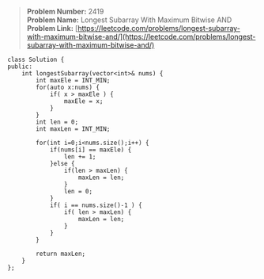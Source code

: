 > **Problem Number:** 2419 <br>
> **Problem Name:** Longest Subarray With Maximum Bitwise AND <br>
> **Problem Link:** [https://leetcode.com/problems/longest-subarray-with-maximum-bitwise-and/](https://leetcode.com/problems/longest-subarray-with-maximum-bitwise-and/) <br>

    class Solution {
    public:
        int longestSubarray(vector<int>& nums) {
            int maxEle = INT_MIN;
            for(auto x:nums) {
                if( x > maxEle ) {
                    maxEle = x;
                }
            }
            int len = 0;
            int maxLen = INT_MIN;

            for(int i=0;i<nums.size();i++) {
                if(nums[i] == maxEle) {
                    len += 1;
                }else {
                    if(len > maxLen) {
                        maxLen = len;
                    }
                    len = 0;
                }
                if( i == nums.size()-1 ) {
                    if( len > maxLen) {
                        maxLen = len;
                    }
                }
            }

            return maxLen;
        }
    };